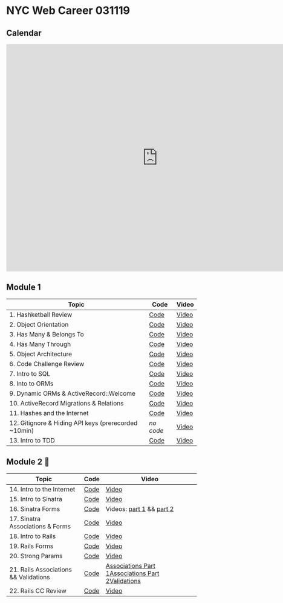 # NYC Web Career 031119

## Calendar
<iframe src="https://calendar.google.com/calendar/embed?src=flatironschool.com_hiv0d4jc994575ep15fj33s3u8%40group.calendar.google.com&ctz=America%2FNew_York" style="border: 0" width="800" height="600" frameborder="0" scrolling="no"></iframe>

## Module 1
| Topic            | Code                | Video                |
| -----            | ----                | -----                |
| 1. Hashketball Review | [Code](https://github.com/learn-co-students/nyc-web-students-031119/tree/master/01-hashketball-review) | [Video](https://www.youtube.com/watch?v=AeHgRGVMiRA&feature=youtu.be) |
| 2. Object Orientation | [Code](https://github.com/learn-co-students/nyc-web-students-031119/tree/master/02-intro-to-oo) | [Video](https://www.youtube.com/watch?v=wrIBDmAo-xo&feature=youtu.be) |
| 3. Has Many & Belongs To | [Code](https://github.com/learn-co-students/nyc-web-students-031119/tree/master/03-oo-relations-one-to-many) | [Video](http://youtu.be/uBm1HjW8JMY) |
| 4. Has Many Through | [Code](https://github.com/learn-co-students/nyc-web-students-031119/tree/master/04-oo-many-to-many) | [Video](https://www.youtube.com/watch?v=RZTHsVHB1cM&feature=youtu.be) |
| 5. Object Architecture | [Code](https://github.com/learn-co-students/nyc-web-students-031119/tree/master/05-object-architecture) | [Video](http://youtu.be/ge2DwGj7-1M) |
| 6. Code Challenge Review | [Code](https://github.com/critsmet/many-to-many-through-event-ticket-attendee/) | [Video](https://www.youtube.com/watch?v=7hMZr1d6E-A) |
|7. Intro to SQL | [Code](https://github.com/learn-co-students/nyc-web-students-031119/tree/master/07-into-to-sql) | [Video](https://www.youtube.com/watch?v=KfTU-K4AecI)
| 8. Into to ORMs | [Code](https://github.com/learn-co-students/nyc-web-students-031119/tree/master/08-intro-to-orms) | [Video](https://www.youtube.com/watch?v=rwrouXnCMDk) |
| 9. Dynamic ORMs & ActiveRecord::Welcome | [Code](https://github.com/learn-co-students/nyc-web-students-031119/tree/master/09-dynamic-orms) | [Video](http://youtu.be/wwMxuGeZSNM) |
| 10. ActiveRecord Migrations & Relations | [Code](https://github.com/learn-co-students/nyc-web-students-031119/tree/master/10-activerecord) | [Video](https://www.youtube.com/watch?v=yMDLFvL9jy8&feature=youtu.be) |
| 11. Hashes and the Internet | [Code](https://github.com/learn-co-students/nyc-web-students-031119/tree/master/11-hashes-and-the-internet) | [Video](https://youtu.be/UBkMAzTQpwc) |
| 12. Gitignore & Hiding API keys (prerecorded ~10min) | _no code_ | [Video](https://www.youtube.com/watch?v=5MEpPVREUjE&feature=youtu.be) |
| 13. Intro to TDD | [Code](https://github.com/learn-co-students/nyc-web-students-031119/tree/master/12-intro-to-tdd) | [Video](https://www.youtube.com/watch?v=F_onqFJ6YP4&feature=youtu.be) |

## Module 2 🚂
| Topic            | Code                | Video                |
| -----            | ----                | -----                |
| 14. Intro to the Internet | [Code](https://github.com/learn-co-students/nyc-web-students-031119/tree/master/13-intro-to-internet) | [Video](https://youtu.be/6h_YJmmppqY) |
| 15. Intro to Sinatra | [Code](https://github.com/learn-co-students/nyc-web-students-031119/tree/master/14-intro-to-sinatra) | [Video](https://www.youtube.com/watch?v=dWTOhyVYoIo) |
| 16. Sinatra Forms | [Code](https://github.com/learn-co-students/nyc-web-students-031119/tree/master/15-sinatra-forms) | Videos: [part 1](https://youtu.be/Xs_E9FOMoqQ) && [part 2](https://youtu.be/NO4lrwjfi7s) |
| 17. Sinatra Associations & Forms | [Code](https://github.com/learn-co-students/nyc-web-students-031119/tree/master/16-sinatra-associations) | [Video](https://youtu.be/Sad9YJDh3Sk) |
| 18. Intro to Rails | [Code](https://github.com/learn-co-students/nyc-web-students-031119/tree/master/18-intro-to-rails) | [Video](https://youtu.be/K0P_yzXyKZg) |
| 19. Rails Forms | [Code](https://github.com/learn-co-students/nyc-web-students-031119/tree/master/19-rails-forms) | [Video](https://youtu.be/1cNLPimOkd0) |
| 20. Strong Params | [Code](https://github.com/learn-co-students/nyc-web-students-031119/tree/master/20-strong-params) | [Video](https://youtu.be/0QNartgWDvg) |
| 21. Rails Associations && Validations | [Code](https://github.com/learn-co-students/nyc-web-students-031119/tree/master/21-rails-associations) | [Associations Part 1](https://youtu.be/vAUYrZv2iF8)[Associations Part 2](https://youtu.be/BGpVp5-_Pn4)[Validations](https://youtu.be/vUmNi_NBL0g) |
| 22. Rails CC Review | [Code](https://github.com/learn-co-students/nyc-web-students-031119/tree/master/22-rails-cc-review) | [Video](https://youtu.be/m3w9HznO0w0)
